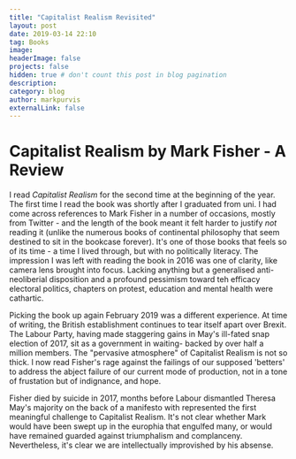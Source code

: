 ```yaml
---
title: "Capitalist Realism Revisited"
layout: post
date: 2019-03-14 22:10
tag: Books
image:
headerImage: false
projects: false
hidden: true # don't count this post in blog pagination
description:
category: blog
author: markpurvis
externalLink: false
---
```



<h1> Capitalist Realism by Mark Fisher - A Review </h1>

<p>I read <i>Capitalist Realism</i> for the second time at the beginning of the year. The first time I read the book was shortly after I graduated from uni. I had come across references to Mark Fisher in a number of occasions, mostly from Twitter - and the length of the book meant it felt harder to justify <i>not</i> reading it (unlike the numerous books of continental philosophy that seem destined to sit in the bookcase forever). It's one of those books that feels so of its time - a time I lived through, but with no politically literacy. The impression I was left with reading the book in 2016 was one of clarity, like camera lens brought into focus. Lacking anything but a generalised anti-neoliberial disposition and a profound pessimism toward teh efficacy electoral politics, chapters on protest, education and mental health were cathartic.</p>

<p>Picking the book up again February 2019 was a different experience. At time of writing, the British establishment continues to tear itself apart over Brexit. The Labour Party, having made staggering gains in May's ill-fated snap election of 2017, sit as a government in waiting-  backed by over half a million members. The "pervasive atmosphere" of Capitalist Realism is not so thick. I now read Fisher's rage against the failings of our supposed 'betters' to address the abject failure of our current mode of production, not in a tone of frustation but of indignance, and hope.</p>

<p>Fisher died by suicide in 2017, months before Labour dismantled Theresa May's majority on the back of a manifesto with represented the first meaningful challenge to Capitalist Realism. It's not clear whether Mark would have been swept up in the europhia that engulfed many, or would have remained guarded against triumphalism and complanceny. Nevertheless, it's clear we are intellectually improvished by his absense.</p>
